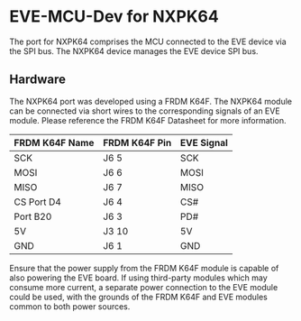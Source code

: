 # EVE-MCU-Dev for NXPK64

The port for NXPK64 comprises the MCU connected to the EVE device via the SPI bus. The NXPK64 device manages the EVE device SPI bus. 

## Hardware

The NXPK64 port was developed using a FRDM K64F. The NXPK64 module can be connected via short wires to the corresponding signals of an EVE module. Please reference the FRDM K64F Datasheet for more information.

| FRDM K64F Name | FRDM K64F Pin | EVE Signal |
| --- | --- | --- |
| SCK | J6 5 | SCK |
| MOSI | J6 6 | MOSI |
| MISO | J6 7 | MISO |
| CS Port D4 | J6 4 | CS# |
| Port B20 | J6 3 | PD# |
| 5V | J3 10 | 5V |
| GND | J6 1 | GND |

Ensure that the power supply from the FRDM K64F module is capable of also powering the EVE board. If using third-party modules which may consume more current, a separate power connection to the EVE module could be used, with the grounds of the FRDM K64F and EVE modules common to both power sources.
